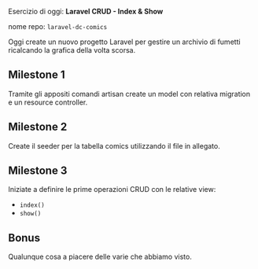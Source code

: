 Esercizio di oggi: **Laravel CRUD - Index & Show**

nome repo: `laravel-dc-comics`

Oggi create un nuovo progetto Laravel per gestire un archivio di fumetti ricalcando la grafica della volta scorsa.

## Milestone 1

Tramite gli appositi comandi artisan create un model con relativa migration e un resource controller.

## Milestone 2

Create il seeder per la tabella comics utilizzando il file in allegato.

## Milestone 3

Iniziate a definire le prime operazioni CRUD con le relative view:

- `index()`
- `show()`

## Bonus

Qualunque cosa a piacere delle varie che abbiamo visto.
